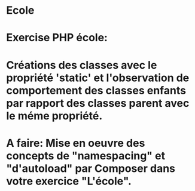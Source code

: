 # Ecole

# Exercise PHP école:
# Créations des classes avec le propriété 'static' et l'observation de comportement des classes enfants par rapport des classes parent avec le méme propriété.
 
# A faire: Mise en oeuvre des concepts de "namespacing" et "d'autoload" par Composer dans votre exercice "L'école".
